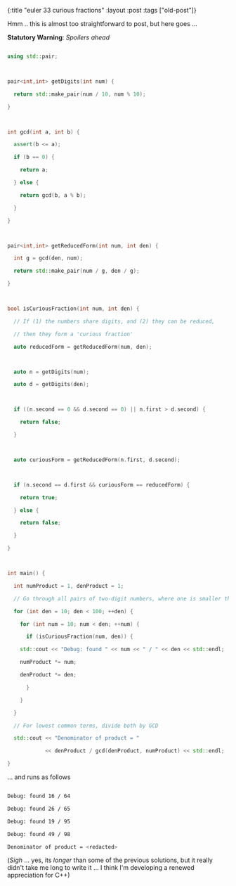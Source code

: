 {:title "euler 33 curious fractions"
:layout :post
 :tags ["old-post"]}



Hmm .. this is almost too straightforward to post, but here goes ...



**Statutory Warning**: _Spoilers ahead_



```c++

using std::pair;



pair<int,int> getDigits(int num) {

  return std::make_pair(num / 10, num % 10);

}



int gcd(int a, int b) {

  assert(b <= a);

  if (b == 0) {

    return a;

  } else {

    return gcd(b, a % b);

  }

}



pair<int,int> getReducedForm(int num, int den) {

  int g = gcd(den, num);

  return std::make_pair(num / g, den / g);

}



bool isCuriousFraction(int num, int den) {

  // If (1) the numbers share digits, and (2) they can be reduced,

  // then they form a 'curious fraction'

  auto reducedForm = getReducedForm(num, den);



  auto n = getDigits(num);

  auto d = getDigits(den);



  if ((n.second == 0 && d.second == 0) || n.first > d.second) {

    return false;

  }



  auto curiousForm = getReducedForm(n.first, d.second);



  if (n.second == d.first && curiousForm == reducedForm) {

    return true;

  } else {

    return false;

  }

}



int main() {

  int numProduct = 1, denProduct = 1;

  // Go through all pairs of two-digit numbers, where one is smaller than the other.

  for (int den = 10; den < 100; ++den) {

    for (int num = 10; num < den; ++num) {

      if (isCuriousFraction(num, den)) {

	std::cout << "Debug: found " << num << " / " << den << std::endl;

	numProduct *= num;

	denProduct *= den;

      }

    }

  }

  // For lowest common terms, divide both by GCD

  std::cout << "Denominator of product = "

            << denProduct / gcd(denProduct, numProduct) << std::endl;

}

```



... and runs as follows



```sh

Debug: found 16 / 64

Debug: found 26 / 65

Debug: found 19 / 95

Debug: found 49 / 98

Denominator of product = <redacted>

```



(_Sigh_ ... yes, its _longer_ than some of the previous solutions, but it really didn't take me long to write it ... I think I'm developing a renewed appreciation for C++)
